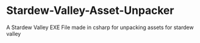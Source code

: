# Stardew-Valley-Asset-Unpacker
A Stardew Valley EXE File made in csharp for unpacking assets for stardew valley
